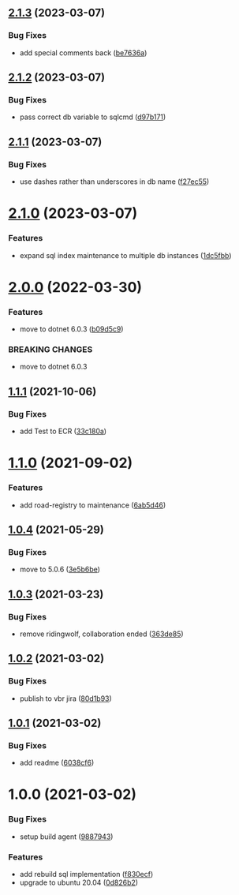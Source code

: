 ## [2.1.3](https://github.com/informatievlaanderen/automatic-maintenance/compare/v2.1.2...v2.1.3) (2023-03-07)


### Bug Fixes

* add special comments back ([be7636a](https://github.com/informatievlaanderen/automatic-maintenance/commit/be7636ac71b53ca9c201f30637823950023eddf5))

## [2.1.2](https://github.com/informatievlaanderen/automatic-maintenance/compare/v2.1.1...v2.1.2) (2023-03-07)


### Bug Fixes

* pass correct db variable to sqlcmd ([d97b171](https://github.com/informatievlaanderen/automatic-maintenance/commit/d97b1712c745e3ad338477106c4519624c823c70))

## [2.1.1](https://github.com/informatievlaanderen/automatic-maintenance/compare/v2.1.0...v2.1.1) (2023-03-07)


### Bug Fixes

* use dashes rather than underscores in db name ([f27ec55](https://github.com/informatievlaanderen/automatic-maintenance/commit/f27ec554a6d3fbfc74e2dbf651860251e4539519))

# [2.1.0](https://github.com/informatievlaanderen/automatic-maintenance/compare/v2.0.0...v2.1.0) (2023-03-07)


### Features

* expand sql index maintenance to multiple db instances ([1dc5fbb](https://github.com/informatievlaanderen/automatic-maintenance/commit/1dc5fbb5cec1f9ece7fdabdd9e1974fb1d046ae4))

# [2.0.0](https://github.com/informatievlaanderen/automatic-maintenance/compare/v1.1.1...v2.0.0) (2022-03-30)


### Features

* move to dotnet 6.0.3 ([b09d5c9](https://github.com/informatievlaanderen/automatic-maintenance/commit/b09d5c988cfb2c65c6052a87fb0710f9e577cdc3))


### BREAKING CHANGES

* move to dotnet 6.0.3

## [1.1.1](https://github.com/informatievlaanderen/automatic-maintenance/compare/v1.1.0...v1.1.1) (2021-10-06)


### Bug Fixes

* add Test to ECR ([33c180a](https://github.com/informatievlaanderen/automatic-maintenance/commit/33c180a42432f0c6a437f296873e97dd3be34f2b))

# [1.1.0](https://github.com/informatievlaanderen/automatic-maintenance/compare/v1.0.4...v1.1.0) (2021-09-02)


### Features

* add road-registry to maintenance ([6ab5d46](https://github.com/informatievlaanderen/automatic-maintenance/commit/6ab5d46b0e3de4c70d6eaeb8a8ab66365064bd86))

## [1.0.4](https://github.com/informatievlaanderen/automatic-maintenance/compare/v1.0.3...v1.0.4) (2021-05-29)


### Bug Fixes

* move to 5.0.6 ([3e5b6be](https://github.com/informatievlaanderen/automatic-maintenance/commit/3e5b6beaed502447fe786064eb7eee353b5c1535))

## [1.0.3](https://github.com/informatievlaanderen/automatic-maintenance/compare/v1.0.2...v1.0.3) (2021-03-23)


### Bug Fixes

* remove ridingwolf, collaboration ended ([363de85](https://github.com/informatievlaanderen/automatic-maintenance/commit/363de855759f1439c720ef4e19c161ed71193ffb))

## [1.0.2](https://github.com/informatievlaanderen/automatic-maintenance/compare/v1.0.1...v1.0.2) (2021-03-02)


### Bug Fixes

* publish to vbr jira ([80d1b93](https://github.com/informatievlaanderen/automatic-maintenance/commit/80d1b93a68643bae19619bcdd563181b13254c28))

## [1.0.1](https://github.com/informatievlaanderen/automatic-maintenance/compare/v1.0.0...v1.0.1) (2021-03-02)


### Bug Fixes

* add readme ([6038cf6](https://github.com/informatievlaanderen/automatic-maintenance/commit/6038cf6de604fcdea73e283a770c9756639be95f))

# 1.0.0 (2021-03-02)


### Bug Fixes

* setup build agent ([9887943](https://github.com/informatievlaanderen/automatic-maintenance/commit/98879437a190f9ebd252d232bd369757fc0f34f1))


### Features

* add rebuild sql implementation ([f830ecf](https://github.com/informatievlaanderen/automatic-maintenance/commit/f830ecfac05d59a05fb959bc0f72a154f2fc69c0))
* upgrade to ubuntu 20.04 ([0d826b2](https://github.com/informatievlaanderen/automatic-maintenance/commit/0d826b22816f4aa76da6c4afb3263550fe7d3d67))
